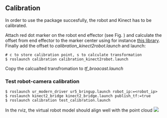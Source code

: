 ## Calibration
In order to use the package succesfully, the robot and Kinect has to be calibrated.

Attach red dot marker on the robot end effector (see Fig. ) and calculate the offset from end effector to the 
marker center using for instance [this library](https://github.com/Jmeyer1292/tool_point_calibration).
Finally add the offset to *calibration_kinect2robot.launch* and launch:
```
# c to store calibration point, s to calculate transformation
$ roslaunch calibration calibration_kinect2robot.launch
```
Copy the calcualted transfromation to *tf_broacast.launch*
### Test robot-camera calibration
```
$ roslaunch ur_modern_driver ur5_bringup.launch robot_ip:=<robot_ip>
$ roslaunch kinect2_bridge kinect2_bridge.launch publish_tf:=true
$ roslaunch calibration test_calibration.launch
```
In the rviz, the virtual robot model should align well with the point cloud
![](https://i.imgur.com/gkVn3PT.png)
